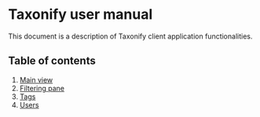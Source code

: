 # Taxonify user manual

This document is a description of Taxonify client application functionalities.

## Table of contents

1. [Main view](main_view/README.md)
2. [Filtering pane](filtering_pane/README.md)
3. [Tags](tags/README.md)
4. [Users](users/README.md)
